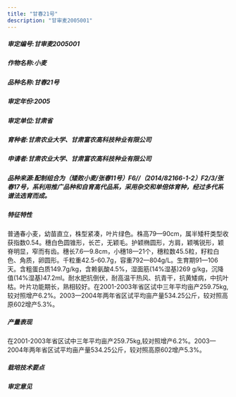 ```yaml
---
title: "甘春21号"
description: "甘审麦2005001"
---
```

##### 审定编号:甘审麦2005001

##### 作物名称:小麦

##### 品种名称:甘春21号

##### 审定年份:2005

##### 审定单位:甘肃省

##### 育种者:甘肃农业大学、甘肃富农高科技种业有限公司

##### 申请者:甘肃农业大学、甘肃富农高科技种业有限公司

##### 品种来源:配制组合为（矮败小麦/张春11号）F6//（2014/82166-1-2）F2/3/张春17号，系利用推广品种和自育高代品系，采用杂交和单倍体育种，经过多代系谱法选育而成。

##### 特征特性
普通春小麦，幼苗直立，株型紧凑，叶片绿色。株高79—90cm，属半矮秆类型收获指数0.54。穗白色圆锥形，长芒，无颖毛。护颖椭圆形，方肩，颖嘴锐形，颖脊明显，窄而有齿。穗长7.6—9.8cm，小穗18—21个，穗粒数45.5粒，籽粒白色、角质，卵圆形。千粒重42.5-60.7g，容重792—804g/L。生育期91—106天。含粗蛋白质149.7g/kg，含赖氨酸4.5%，湿面筋(14%湿基)269 g/kg，沉降值(14%湿基)47.2ml。耐水肥抗倒伏，耐高温干热风、抗青干，抗黄矮病，中抗叶枯。叶片功能期长，熟相较好。在2001-2003年省区试中三年平均亩产259.75kg,较对照增产6.2%。2003—2004年两年省区试平均亩产量534.25公斤，较对照高原602增产5.3%。

##### 产量表现
在2001-2003年省区试中三年平均亩产259.75kg,较对照增产6.2%。2003—2004年两年省区试平均亩产量534.25公斤，较对照高原602增产5.3%。

##### 栽培技术要点


##### 审定意见

